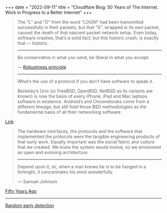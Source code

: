 +++
date = "2022-09-11"
title = "Cloudflare Blog: 50 Years of The Internet. Work in Progress to a Better Internet"
+++

> The “L” and “O” from the word “LOGIN” had been transmitted successfully in their packets; but that
> “G”, wrapped in its own packet, caused the death of that nascent packet network setup. Even today,
> software crashes, that’s a solid fact; but this historic crash, is exactly that — historic.
>
> ---
>
> Be conservative in what you send, be liberal in what you accept.
>
> — [Robustness principle](https://en.wikipedia.org/wiki/Robustness_principle)
>
> ---
>
> What’s the use of a protocol if you don’t have software to speak it.
>
> Berkeley’s Unix (or FreeBSD, OpenBSD, NetBSD as its variants are known) is now the basis of every
> iPhone, iPad and Mac laptops software in existence. Android’s and Chromebooks come from a
> different lineage; but still hold those BSD methodologies as the fundamental basis of all their
> networking software.

[Link](https://blog.cloudflare.com/50-years-of-the-internet-work-in-progress-to-a-better-internet/)

> The hardware interfaces, the protocols and the software that implemented the protocols were the
> tangible engineering products of that early work. Equally important was the social fabric and
> culture that we created. We knew the system would evolve, so we envisioned an open and evolving
> architecture.
>
> ---
>
> Depend upon it, sir, when a man knows he is to be hanged in a fortnight, it concentrates his mind
> wonderfully.
>
> — Samuel Johnson

[Fifty Years Ago](https://blog.cloudflare.com/fifty-years-ago/)

---

[Random early detection](https://en.wikipedia.org/wiki/Random_early_detection)
